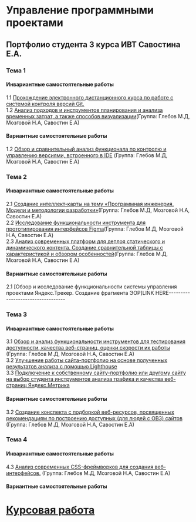 # Управление программными проектами
## Портфолио студента 3 курса ИВТ Савостина Е.А.

### Тема 1
#### Инвариантные самостоятельные работы
1.1 [Прохождение электронного дистанционного курса по работе с системой контроля версий Git.](https://github.com/DanceDaemon/YPP/blob/main/%D0%98%D0%A1%D0%A01.1.png)
<br>
1.2 [Анализ подходов и инструментов планирования и анализа временных затрат, а также способов визуализации](https://github.com/DanceDaemon/YPP/blob/main/ISR_1_2.pdf)(Группа: Глебов М.Д, Мозговой Н.А, Савостин Е.А)

#### Вариантные самостоятельные работы
1.2 [Обзор и сравнительный анализ функционала по контролю и управлению версиями, встроенного в IDE](https://github.com/DanceDaemon/YPP/blob/main/%D0%92%D0%A1%D0%A0%201.2.pdf) (Группа: Глебов М.Д, Мозговой Н.А, Савостин Е.А)

### Тема 2
#### Инвариантные самостоятельные работы
2.1 [	Создание интеллект-карты на тему «Программная инженерия. Модели и методологии разработки»](https://www.mindmeister.com/ru/2147346906?t=AQdL2r26hj)(Группа: Глебов М.Д, Мозговой Н.А, Савостин Е.А)
<br>
2.2 [Исследование функциональности инструмента для прототипирования интерфейсов Figma](https://github.com/DanceDaemon/YPP/blob/main/ISR_2_2_Glebov_Savostin_Mozgovoy_UPP.pdf)(Группа: Глебов М.Д, Мозговой Н.А, Савостин Е.А)
<br>
2.3 [Анализ современных платформ для деплоя статического и динамического контента. Создание сравнительной таблицы с характеристикой и обзором особенностей](https://github.com/DanceDaemon/YPP/blob/main/ISR_2_3.pdf)(Группа: Глебов М.Д, Мозговой Н.А, Савостин Е.А)
#### Вариантные самостоятельные работы
2.1 [Обзор и исследование функциональности системы управления проектами Яндекс.Трекер. Создание фрагмента ЭОР]LINK HERE----------------------------------
### Тема 3
#### Инвариантные самостоятельные работы
3.1 [Обзор и анализ функциональности инструментов для тестирования доступности, качества веб-страниц, оценки скорости их работы](https://github.com/DanceDaemon/YPP/blob/main/%D0%98%D0%A1%D0%A0%203.1.pdf) (Группа: Глебов М.Д, Мозговой Н.А, Савостин Е.А)
<br>
3.2 [Улучшение работы сайта-портфолио на основе полученных результатов анализа с помощью Lighthouse](https://docs.google.com/document/d/1G0_mnHhNKYRzrchXH5y_KR8cnrBVLchwwZBMywWtq4I/edit?usp=sharing)
<br>
3.3 [Подключение к собственному сайту-портфолио или другому сайту на выбор студента инструментов анализа трафика и качества веб-страниц Яндекс.Метрика](https://docs.google.com/document/d/16isfnWQCeX8KCLT2DA1JH50fPsGpDg9-WvDrKTSmX_k/edit?usp=sharing)
#### Вариантные самостоятельные работы
3.2 [Создание конспекта с подборкой веб-ресурсов, посвященных рекомендациям по построению доступных (для людей с ОВЗ) сайтов
](https://github.com/DanceDaemon/YPP/blob/main/%D0%92%D0%A1%D0%A0%203.2.pdf) (Группа: Глебов М.Д, Мозговой Н.А, Савостин Е.А)
### Тема 4
#### Инвариантные самостоятельные работы
4.3 [Анализ современных CSS-фреймворков для создания веб-интерфейсов.](https://github.com/DanceDaemon/YPP/blob/main/ISR_4_3.pdf) (Группа: Глебов М.Д, Мозговой Н.А, Савостин Е.А)
#### Вариантные самостоятельные работы

# [Курсовая работа](https://docs.google.com/document/d/1866VAV_QZkA5xVBinRZrfyKGWcywaYGD/edit?usp=sharing&ouid=102927212264898030927&rtpof=true&sd=true)
